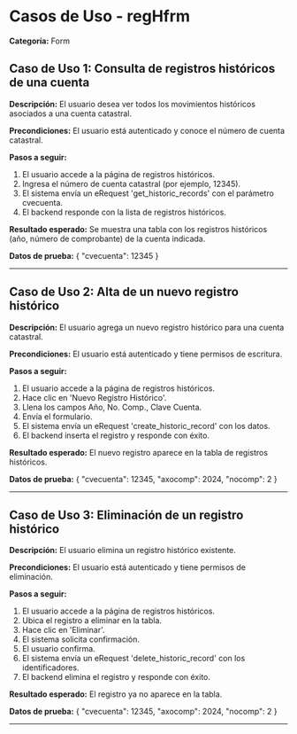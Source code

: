 # Casos de Uso - regHfrm

**Categoría:** Form

## Caso de Uso 1: Consulta de registros históricos de una cuenta

**Descripción:** El usuario desea ver todos los movimientos históricos asociados a una cuenta catastral.

**Precondiciones:**
El usuario está autenticado y conoce el número de cuenta catastral.

**Pasos a seguir:**
1. El usuario accede a la página de registros históricos.
2. Ingresa el número de cuenta catastral (por ejemplo, 12345).
3. El sistema envía un eRequest 'get_historic_records' con el parámetro cvecuenta.
4. El backend responde con la lista de registros históricos.

**Resultado esperado:**
Se muestra una tabla con los registros históricos (año, número de comprobante) de la cuenta indicada.

**Datos de prueba:**
{ "cvecuenta": 12345 }

---

## Caso de Uso 2: Alta de un nuevo registro histórico

**Descripción:** El usuario agrega un nuevo registro histórico para una cuenta catastral.

**Precondiciones:**
El usuario está autenticado y tiene permisos de escritura.

**Pasos a seguir:**
1. El usuario accede a la página de registros históricos.
2. Hace clic en 'Nuevo Registro Histórico'.
3. Llena los campos Año, No. Comp., Clave Cuenta.
4. Envía el formulario.
5. El sistema envía un eRequest 'create_historic_record' con los datos.
6. El backend inserta el registro y responde con éxito.

**Resultado esperado:**
El nuevo registro aparece en la tabla de registros históricos.

**Datos de prueba:**
{ "cvecuenta": 12345, "axocomp": 2024, "nocomp": 2 }

---

## Caso de Uso 3: Eliminación de un registro histórico

**Descripción:** El usuario elimina un registro histórico existente.

**Precondiciones:**
El usuario está autenticado y tiene permisos de eliminación.

**Pasos a seguir:**
1. El usuario accede a la página de registros históricos.
2. Ubica el registro a eliminar en la tabla.
3. Hace clic en 'Eliminar'.
4. El sistema solicita confirmación.
5. El usuario confirma.
6. El sistema envía un eRequest 'delete_historic_record' con los identificadores.
7. El backend elimina el registro y responde con éxito.

**Resultado esperado:**
El registro ya no aparece en la tabla.

**Datos de prueba:**
{ "cvecuenta": 12345, "axocomp": 2024, "nocomp": 2 }

---

